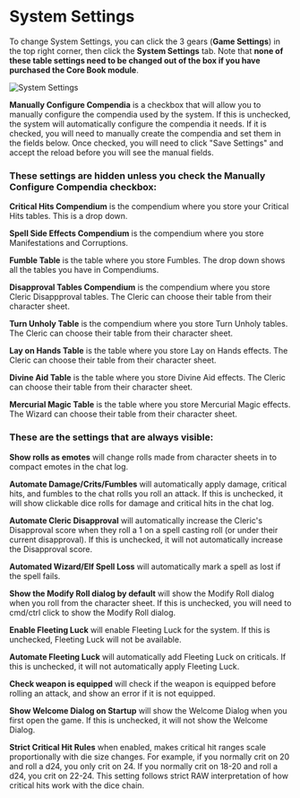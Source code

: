# System Settings

To change System Settings, you can click the 3 gears (**Game Settings**) in the top right corner, then click the **System Settings** tab. Note that **none of these table settings need to be changed out of the box if you have purchased the Core Book module**.

![System Settings](images/system_settings.png)

**Manually Configure Compendia** is a checkbox that will allow you to manually configure the compendia used by the system. If this is unchecked, the system will automatically configure the compendia it needs. If it is checked, you will need to manually create the compendia and set them in the fields below. Once checked, you will need to click "Save Settings" and accept the reload before you will see the manual fields.

### These settings are hidden unless you check the **Manually Configure Compendia** checkbox:

**Critical Hits Compendium** is the compendium where you store your Critical Hits tables. This is a drop down.

**Spell Side Effects Compendium** is the compendium where you store Manifestations and Corruptions.

**Fumble Table** is the table where you store Fumbles. The drop down shows all the tables you have in Compendiums.

**Disapproval Tables Compendium** is the compendium where you store Cleric Disappproval tables. The Cleric can choose their table from their character sheet.

**Turn Unholy Table** is the compendium where you store Turn Unholy tables. The Cleric can choose their table from their character sheet.

**Lay on Hands Table** is the table where you store Lay on Hands effects. The Cleric can choose their table from their character sheet.

**Divine Aid Table** is the table where you store Divine Aid effects. The Cleric can choose their table from their character sheet.

**Mercurial Magic Table** is the table where you store Mercurial Magic effects. The Wizard can choose their table from their character sheet.

### These are the settings that are always visible:
**Show rolls as emotes** will change rolls made from character sheets in to compact emotes in the chat log.

**Automate Damage/Crits/Fumbles** will automatically apply damage, critical hits, and fumbles to the chat rolls you roll an attack. If this is unchecked, it will show clickable dice rolls for damage and critical hits in the chat log.

**Automate Cleric Disapproval** will automatically increase the Cleric's Disapproval score when they roll a 1 on a spell casting roll (or under their current disapproval). If this is unchecked, it will not automatically increase the Disapproval score.

**Automated Wizard/Elf Spell Loss** will automatically mark a spell as lost if the spell fails.

**Show the Modify Roll dialog by default** will show the Modify Roll dialog when you roll from the character sheet. If this is unchecked, you will need to cmd/ctrl click to show the Modify Roll dialog.

**Enable Fleeting Luck** will enable Fleeting Luck for the system. If this is unchecked, Fleeting Luck will not be available.

**Automate Fleeting Luck** will automatically add Fleeting Luck on criticals. If this is unchecked, it will not automatically apply Fleeting Luck.

**Check weapon is equipped** will check if the weapon is equipped before rolling an attack, and show an error if it is not equipped.

**Show Welcome Dialog on Startup** will show the Welcome Dialog when you first open the game. If this is unchecked, it will not show the Welcome Dialog.

**Strict Critical Hit Rules** when enabled, makes critical hit ranges scale proportionally with die size changes. For example, if you normally crit on 20 and roll a d24, you only crit on 24. If you normally crit on 18-20 and roll a d24, you crit on 22-24. This setting follows strict RAW interpretation of how critical hits work with the dice chain.
